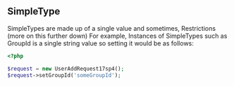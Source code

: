 ## SimpleType

SimpleTypes are made up of a single value and sometimes, Restrictions (more on this further down) For example, Instances
 of SimpleTypes such as GroupId is a single string value so setting it would be as follows:
``` php
<?php

$request = new UserAddRequest17sp4();
$request->setGroupId('someGroupId');
```